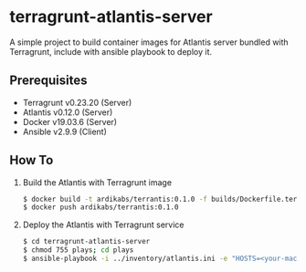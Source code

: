 # terragrunt-atlantis-server
A simple project to build container images for Atlantis server bundled with Terragrunt, include with ansible playbook to deploy it.

## Prerequisites
* Terragrunt v0.23.20 (Server)
* Atlantis v0.12.0 (Server)
* Docker v19.03.6 (Server)
* Ansible v2.9.9 (Client)

## How To
1. Build the Atlantis with Terragrunt image
    ```bash
    $ docker build -t ardikabs/terrantis:0.1.0 -f builds/Dockerfile.terrantis
    $ docker push ardikabs/terrantis:0.1.0
    ```
1. Deploy the Atlantis with Terragrunt service
    ```bash
    $ cd terragrunt-atlantis-server
    $ chmod 755 plays; cd plays
    $ ansible-playbook -i ../inventory/atlantis.ini -e "HOSTS=<your-machine-address>" deploy-atlantis.yaml
    ```